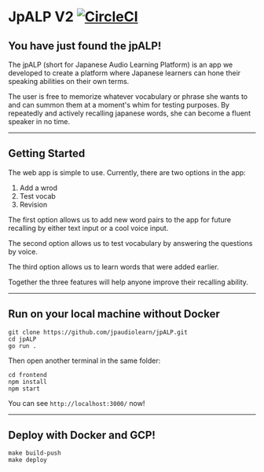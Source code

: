# JpALP V2 [![CircleCI](https://circleci.com/gh/jpaudiolearn/jpALP.svg?style=svg)](https://circleci.com/gh/jpaudiolearn/jpALP)


## You have just found the jpALP!
The jpALP (short for Japanese Audio Learning Platform) is an app we developed to create a platform where Japanese learners can hone their speaking abilities on their own terms.

The user is free to memorize whatever vocabulary or phrase she wants to and can summon them at a moment's whim for testing purposes. By repeatedly and actively recalling japanese words, she can become a fluent speaker in no time.

***

## Getting Started
The web app is simple to use. Currently, there are two options in the app:
1. Add a wrod
2. Test vocab
3. Revision

The first option allows us to add new word pairs to the app for future recalling by either text input or a cool voice input.

The second option allows us to test vocabulary by answering the questions by voice.

The third option allows us to learn words that were added earlier. 

Together the three features will help anyone improve their recalling ability.

***

## Run on your local machine without Docker

```
git clone https://github.com/jpaudiolearn/jpALP.git
cd jpALP
go run .
```

Then open another terminal in the same folder:

```
cd frontend
npm install
npm start
```

You can see `http://localhost:3000/` now!

***

## Deploy with Docker and GCP!

```
make build-push
make deploy
```

